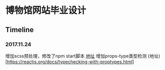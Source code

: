 # 博物馆网站毕业设计
## Timeline
### 2017.11.24
增加scss预处理，修改了npm start脚本 [地址](https://www.sass.hk/docs/)
增加props-type类型检测 (地址)[https://reactjs.org/docs/typechecking-with-proptypes.html]